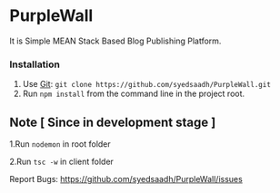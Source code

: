 # PurpleWall
It is Simple MEAN Stack Based Blog Publishing Platform.

### Installation 

1. Use [Git](https://git-scm.com): ```git clone https://github.com/syedsaadh/PurpleWall.git```
2. Run `npm install` from the command line in the project root.

## Note [ Since in development stage ]
1.Run `nodemon` in root folder

2.Run ` tsc -w ` in client folder

Report Bugs: https://github.com/syedsaadh/PurpleWall/issues
